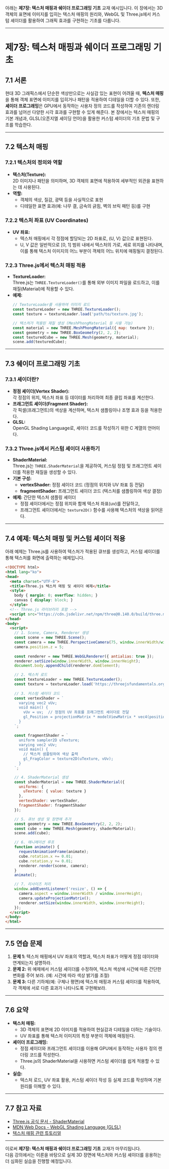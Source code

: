 아래는 **제7장: 텍스처 매핑과 쉐이더 프로그래밍 기초** 교재 예시입니다. 이 장에서는 3D 객체의 표면에 이미지를 입히는 텍스처 매핑의 원리와, WebGL 및 Three.js에서 커스텀 셰이더를 활용하여 그래픽 효과를 구현하는 기초를 다룹니다.

---

# 제7장: 텍스처 매핑과 쉐이더 프로그래밍 기초

## 7.1 서론

현대 3D 그래픽스에서 단순한 색상만으로는 사실감 있는 표현이 어려울 때, **텍스처 매핑**을 통해 객체 표면에 이미지를 입히거나 패턴을 적용하여 디테일을 더할 수 있다. 또한, **셰이더 프로그래밍**은 GPU에서 동작하는 사용자 정의 코드를 작성하여 기존의 렌더링 효과를 넘어선 다양한 시각 효과를 구현할 수 있게 해준다. 본 장에서는 텍스처 매핑의 기본 개념과, GLSL(오픈지엘 셰이딩 언어)을 활용한 커스텀 셰이더의 기초 문법 및 구조를 학습한다.

---

## 7.2 텍스처 매핑

### 7.2.1 텍스처의 정의와 역할
- **텍스처(Texture):**  
  2D 이미지나 패턴을 의미하며, 3D 객체의 표면에 적용하여 세부적인 외관을 표현하는 데 사용된다.
- **역할:**  
  - 객체의 색상, 질감, 광택 등을 사실적으로 표현  
  - 디테일한 표면 효과(예: 나무 결, 금속의 긁힘, 벽의 브릭 패턴 등)를 구현

### 7.2.2 텍스처 좌표 (UV Coordinates)
- **UV 좌표:**  
  - 텍스처 매핑에서 각 정점에 할당되는 2D 좌표로, (U, V) 값으로 표현된다.
  - U, V 값은 일반적으로 [0, 1] 범위 내에서 텍스처의 가로, 세로 위치를 나타내며, 이를 통해 텍스처 이미지의 어느 부분이 객체의 어느 위치에 매핑될지 결정된다.

### 7.2.3 Three.js에서 텍스처 매핑 적용
- **TextureLoader:**  
  Three.js는 `THREE.TextureLoader()`를 통해 외부 이미지 파일을 로드하고, 이를 재질(Material)에 적용할 수 있다.
- **예제:**  
  ```javascript
  // TextureLoader를 사용하여 이미지 로드
  const textureLoader = new THREE.TextureLoader();
  const texture = textureLoader.load('path/to/texture.jpg');
  
  // 텍스처가 적용된 재질 생성 (MeshPhongMaterial 등 사용 가능)
  const material = new THREE.MeshPhongMaterial({ map: texture });
  const geometry = new THREE.BoxGeometry(2, 2, 2);
  const texturedCube = new THREE.Mesh(geometry, material);
  scene.add(texturedCube);
  ```

---

## 7.3 쉐이더 프로그래밍 기초

### 7.3.1 셰이더란?
- **정점 셰이더(Vertex Shader):**  
  각 정점의 위치, 텍스처 좌표 등 데이터를 처리하여 최종 클립 좌표를 계산한다.
- **프래그먼트 셰이더(Fragment Shader):**  
  각 픽셀(프래그먼트)의 색상을 계산하며, 텍스처 샘플링이나 조명 효과 등을 적용한다.
- **GLSL:**  
  OpenGL Shading Language로, 셰이더 코드를 작성하기 위한 C 계열의 언어이다.

### 7.3.2 Three.js에서 커스텀 셰이더 사용하기
- **ShaderMaterial:**  
  Three.js는 `THREE.ShaderMaterial`을 제공하여, 커스텀 정점 및 프래그먼트 셰이더를 적용한 재질을 생성할 수 있다.
- **기본 구성:**  
  - **vertexShader:** 정점 셰이더 코드 (정점의 위치와 UV 좌표 등 전달)
  - **fragmentShader:** 프래그먼트 셰이더 코드 (텍스처를 샘플링하여 색상 결정)
- **예제:** 간단한 텍스처 샘플링 셰이더
  - 정점 셰이더에서는 정점 위치와 함께 텍스처 좌표(uv)를 전달하고,
  - 프래그먼트 셰이더에서는 `texture2D()` 함수를 사용해 텍스처의 색상을 읽어온다.

---

## 7.4 예제: 텍스처 매핑 및 커스텀 셰이더 적용

아래 예제는 Three.js를 사용하여 텍스처가 적용된 큐브를 생성하고, 커스텀 셰이더를 통해 텍스처를 화면에 출력하는 예제입니다.

```html
<!DOCTYPE html>
<html lang="ko">
<head>
  <meta charset="UTF-8">
  <title>Three.js 텍스처 매핑 및 셰이더 예제</title>
  <style>
    body { margin: 0; overflow: hidden; }
    canvas { display: block; }
  </style>
  <!-- Three.js 라이브러리 포함 -->
  <script src="https://cdn.jsdelivr.net/npm/three@0.140.0/build/three.min.js"></script>
</head>
<body>
  <script>
    // 1. Scene, Camera, Renderer 생성
    const scene = new THREE.Scene();
    const camera = new THREE.PerspectiveCamera(75, window.innerWidth/window.innerHeight, 0.1, 1000);
    camera.position.z = 5;
    
    const renderer = new THREE.WebGLRenderer({ antialias: true });
    renderer.setSize(window.innerWidth, window.innerHeight);
    document.body.appendChild(renderer.domElement);

    // 2. 텍스처 로드
    const textureLoader = new THREE.TextureLoader();
    const texture = textureLoader.load('https://threejsfundamentals.org/threejs/resources/images/wall.jpg');
    
    // 3. 커스텀 셰이더 코드
    const vertexShader = `
      varying vec2 vUv;
      void main() {
        vUv = uv;  // 정점의 UV 좌표를 프래그먼트 셰이더로 전달
        gl_Position = projectionMatrix * modelViewMatrix * vec4(position, 1.0);
      }
    `;

    const fragmentShader = `
      uniform sampler2D uTexture;
      varying vec2 vUv;
      void main() {
        // 텍스처 샘플링하여 색상 출력
        gl_FragColor = texture2D(uTexture, vUv);
      }
    `;

    // 4. ShaderMaterial 생성
    const shaderMaterial = new THREE.ShaderMaterial({
      uniforms: {
        uTexture: { value: texture }
      },
      vertexShader: vertexShader,
      fragmentShader: fragmentShader
    });

    // 5. 큐브 생성 및 장면에 추가
    const geometry = new THREE.BoxGeometry(2, 2, 2);
    const cube = new THREE.Mesh(geometry, shaderMaterial);
    scene.add(cube);

    // 6. 애니메이션 루프
    function animate() {
      requestAnimationFrame(animate);
      cube.rotation.x += 0.01;
      cube.rotation.y += 0.01;
      renderer.render(scene, camera);
    }
    animate();

    // 7. 리사이즈 처리
    window.addEventListener('resize', () => {
      camera.aspect = window.innerWidth / window.innerHeight;
      camera.updateProjectionMatrix();
      renderer.setSize(window.innerWidth, window.innerHeight);
    });
  </script>
</body>
</html>
```

---

## 7.5 연습 문제

1. **문제 1:** 텍스처 매핑에서 UV 좌표의 역할과, 텍스처 좌표가 어떻게 정점 데이터와 연계되는지 설명하라.
2. **문제 2:** 위 예제에서 커스텀 셰이더를 수정하여, 텍스처 색상에 시간에 따른 간단한 변화를 주어 보라. (예: 시간에 따라 색상 밝기를 조절)
3. **문제 3:** 다른 기하체(예: 구체나 평면)에 텍스처 매핑과 커스텀 셰이더를 적용하여, 각 객체에 서로 다른 효과가 나타나도록 구현해보라.

---

## 7.6 요약

- **텍스처 매핑:**  
  - 3D 객체의 표면에 2D 이미지를 적용하여 현실감과 디테일을 더하는 기술이다.
  - UV 좌표를 통해 텍스처 이미지의 특정 부분이 객체에 매핑된다.
- **셰이더 프로그래밍:**  
  - 정점 셰이더와 프래그먼트 셰이더를 이용해 GPU에서 동작하는 사용자 정의 렌더링 코드를 작성한다.
  - Three.js의 ShaderMaterial을 사용하면 커스텀 셰이더를 쉽게 적용할 수 있다.
- **실습:**  
  - 텍스처 로드, UV 좌표 활용, 커스텀 셰이더 작성 등 실제 코드를 작성하며 기본 원리를 이해할 수 있다.

---

## 7.7 참고 자료

- [Three.js 공식 문서 - ShaderMaterial](https://threejs.org/docs/#api/en/materials/ShaderMaterial)
- [MDN Web Docs - WebGL Shading Language (GLSL)](https://developer.mozilla.org/ko/docs/Web/API/WebGL_API/WebGL_shading_language)
- [텍스처 매핑 관련 튜토리얼](https://threejsfundamentals.org/threejs/lessons/threejs-textures.html)

---

이로써 **제7장: 텍스처 매핑과 쉐이더 프로그래밍 기초** 교재가 마무리됩니다.  
다음 강의에서는 이론을 바탕으로 실제 3D 장면에 텍스처와 커스텀 셰이더를 응용하는 더 심화된 실습을 진행할 예정입니다.
